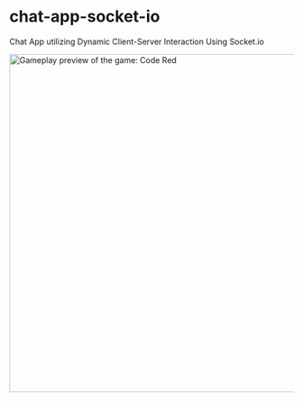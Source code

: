 # chat-app-socket-io

Chat App utilizing Dynamic Client-Server Interaction Using Socket.io

<img src="/gif-demo/chat-app-demo.gif" alt="Gameplay preview of the game: Code Red" width="600em">
